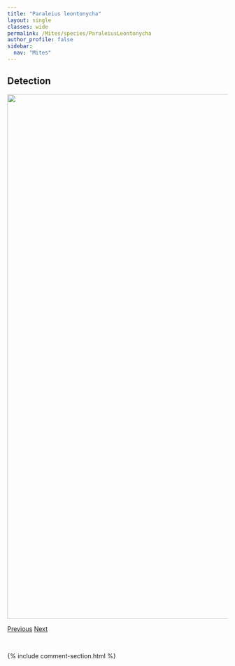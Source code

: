 ```yaml
---
title: "Paraleius leontonycha"
layout: single
classes: wide
permalink: /Mites/species/ParaleiusLeontonycha
author_profile: false
sidebar:
  nav: "Mites"
---
```


<h2>Detection</h2>

<a href="https://drive.google.com/uc?export=view&id=12LksUxduejLMhb99nOeF9e3mXeC45TbL">
<img src="https://drive.google.com/uc?export=view&id=12LksUxduejLMhb99nOeF9e3mXeC45TbL" height = "1200" width = "800">
</a>


<a href="/DevelopmentWebsite/Mites/species/ParachipteriaSp1DEW" class="pagination--pager" title="Parachipteria sp. 1 DEW">Previous</a> <a href="/DevelopmentWebsite/Mites/species/ParapyroppiaSp1DEW" class="pagination--pager" title="Parapyroppia sp. 1 DEW">Next</a>

<p>&nbsp;</p>

{% include comment-section.html %}

